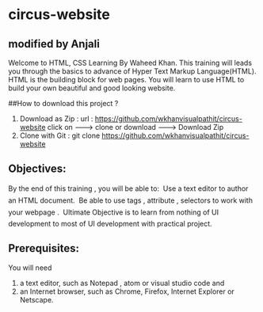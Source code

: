 # circus-website 
## modified by Anjali
Welcome to HTML, CSS Learning By Waheed Khan. This training will leads you through the basics to advance of Hyper Text Markup Language(HTML).
HTML is the building block for web pages. You will learn to use HTML to build your own beautiful and good looking  website.

##How to download this project ?
1. Download as Zip :
    url : https://github.com/wkhanvisualpathit/circus-website
    click on ---> clone or download ---> Download Zip
2. Clone with Git :
      git clone https://github.com/wkhanvisualpathit/circus-website

## Objectives:
By the end of this training , you will be able to:
 Use a text editor to author an HTML document.
 Be able to use tags , attribute , selectors to work with your webpage .
 Ultimate Objective is to learn from nothing of UI development to most of UI development with practical project.

## Prerequisites:
You will need
1. a text editor, such as Notepad , atom or visual studio code and
2. an Internet browser, such as Chrome, Firefox, Internet Explorer or Netscape.
